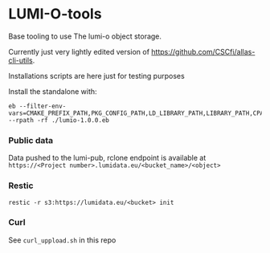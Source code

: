 # LUMI-O-tools
Base tooling to use The lumi-o object storage. 

Currently just very lightly edited version of https://github.com/CSCfi/allas-cli-utils. 

Installations scripts are here just for testing purposes

Install the standalone with:

```
eb --filter-env-vars=CMAKE_PREFIX_PATH,PKG_CONFIG_PATH,LD_LIBRARY_PATH,LIBRARY_PATH,CPATH,XDG_DATA_DIRS --rpath -rf ./lumio-1.0.0.eb
```

### Public data

Data pushed to the lumi-pub, rclone endpoint is available
at `https://<Project number>.lumidata.eu/<bucket_name>/<object>`

### Restic

`restic -r s3:https://lumidata.eu/<bucket> init`

### Curl

See `curl_uppload.sh` in this repo
